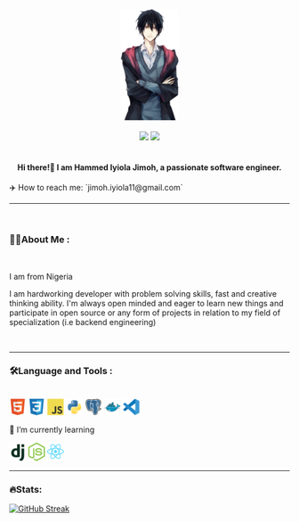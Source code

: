 <br></br>

<div align="">
<div id="header" align="center">
    <img src="./picture/me2.png" height="200" />
</div>
<br>

<!-- <hr> -->
<div id="badges" align="center">
    <a href="www.linkedin.com/in/hammed-jimoh-a61887236"><img src="https://img.shields.io/badge/LinkedIn-blue?logo=linkedin&logoColor=white&style=for-the-badge" /></a>
    <a href="https://twitter.com/iyiola_gmore"><img src="https://img.shields.io/badge/Twitter-blue?logo=twitter&logoColor=white&style=for-the-badge" /></a>
</div>
<br>

<h4 align="center">Hi there!👋 I am <strong>Hammed Iyiola Jimoh</strong>, a passionate software engineer.</h4>
✈️ How to reach me: `jimoh.iyiola11@gmail.com`

---

<br>

### **👨‍💻About Me :**

<br>
 
<p>I am from Nigeria</p>
<p>
 I am hardworking developer with problem solving skills, fast and creative thinking ability. I'm always open minded and eager to learn new things and participate in open source or any form of projects in relation to my field of specialization (i.e backend engineering)
</p>

  <br>

---

### **🛠️Language and Tools :**

  <br>

  <img src="./picture/html5.svg" width=30 >
  <img src="./picture/css.svg" width=30 >
  <img src="./picture/js.svg" width=30 >
  <img src="./picture/python.svg" height=30 >
  <img src="./picture/postgresql.svg" width=30 >
  <img src="./picture/docker.svg" width=30 >
  <img src="./picture/vscode.svg" width=30 >
   
   <br>
<p>🌱 I’m currently learning</p>
<img src="./picture/django.svg" width=30 >
<img src="./picture/nodejs-icon.svg" width=30 >
<img src="./picture/react-2.svg" width=30 >

---

### **🔥Stats:**

[![GitHub Streak](http://github-readme-streak-stats.herokuapp.com?user=IyiolaJay&theme=radical&hide_border=true&date_format=j%20M%5B%20Y%5D)](https://git.io/streak-stats)

## <br>
